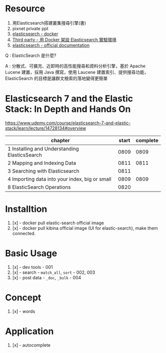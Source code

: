 # Resource

1. 用Elasticsearch搭建叢集搜尋引擎(書)
2. pixnet private ppt
3. [elasticsearch - docker](https://hub.docker.com/_/elasticsearch)
4. [Third party - 用 Docker 架設 Elasticsearch 實驗環境](https://myapollo.com.tw/zh-tw/docker-elasticsearch/)
5. [elasticsearch - official documentation](https://www.elastic.co/guide/en/elasticsearch/reference/current/getting-started.html)

Q : ElasticSearch 是什麼?

A : 分散式、可擴充、近即時的高性能搜尋和資料分析引擎，基於 Apache Lucene 建置，採用 Java 撰寫，使用 Laucene 建置索引、提供搜尋功能，ElasticSearch 的目標是讓群文檢索的落地變得更簡單

# Elasticsearch 7 and the Elastic Stack: In Depth and Hands On

https://www.udemy.com/course/elasticsearch-7-and-elastic-stack/learn/lecture/14728134#overview

chapter|start|complete
-----|-----|-----
1 Installing and Understanding ElasticsSearch|0809|0809
2 Mapping and Indexing Data|0811|0811
3 Searching with Elasticsearch|0811|
4 Importing data into your index, big or small|0809|0809
8 ElasticSearch Operations|0820|

# Installtion

1. [x] - docker pull elastic-search official image
2. [x] - docker pull kibina official image (UI for elastic-search), make them connected.

# Basic Usage

1. [x] - dev tools - 001
2. [x] - search - `match_all`, `sort` - 002, 003
3. [x] - post data - `_doc`, `_bulk` - 004

# Concept

1. [x] - words

# Application

1. [x] - autocomplete
